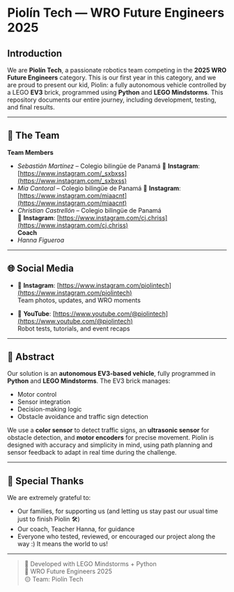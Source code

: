 # Piolín Tech — WRO Future Engineers 2025

## Introduction  
We are **Piolín Tech**, a passionate robotics team competing in the **2025 WRO Future Engineers** category. This is our first year in this category, and we are proud to present our kid, Piolin: a fully autonomous vehicle controlled by a LEGO **EV3** brick, programmed using **Python** and **LEGO Mindstorms**. This repository documents our entire journey, including development, testing, and final results.

---

## 👥 The Team

**Team Members**
- *Sebastián Martínez* – Colegio bilingüe de Panamá
        📸 **Instagram**: [https://www.instagram.com/_sxbxss](https://www.instagram.com/_sxbxss)  
- *Mia Cantoral* – Colegio bilingüe de Panamá
      📸 **Instagram**: [https://www.instagram.com/miaacnt](https://www.instagram.com/miaacnt)  
- *Christian Castrellón* – Colegio bilingüe de Panamá  
      📸 **Instagram**: [https://www.instagram.com/cj.chriss](https://www.instagram.com/cj.chriss)  
**Coach**
- *Hanna Figueroa*  

---

## 🌐 Social Media  

- 📸 **Instagram**: [https://www.instagram.com/piolintech](https://www.instagram.com/piolintech)  
  Team photos, updates, and WRO moments

- 🎥 **YouTube**: [https://www.youtube.com/@piolintech](https://www.youtube.com/@piolintech)  
  Robot tests, tutorials, and event recaps

---

## 🧠 Abstract  
Our solution is an **autonomous EV3-based vehicle**, fully programmed in **Python** and **LEGO Mindstorms**. The EV3 brick manages:
- Motor control  
- Sensor integration  
- Decision-making logic  
- Obstacle avoidance and traffic sign detection

We use a **color sensor** to detect traffic signs, an **ultrasonic sensor** for obstacle detection, and **motor encoders** for precise movement. Piolin is designed with accuracy and simplicity in mind, using path planning and sensor feedback to adapt in real time during the challenge.

---

## 🙏 Special Thanks  

We are extremely grateful to:
- Our families, for supporting us (and letting us stay past our usual time just to finish Piolin 🛠️)
- Our coach, Teacher Hanna, for guidance
- Everyone who tested, reviewed, or encouraged our project along the way :) It means the world to us!

---

> 🔧 Developed with LEGO Mindstorms + Python  
> 🚗 WRO Future Engineers 2025  
> 🟡 Team: Piolín Tech  
